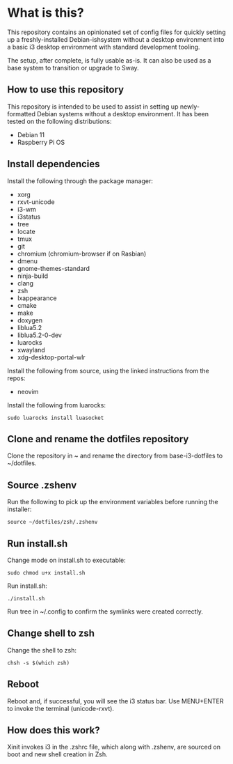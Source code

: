 # What is this?

This repository contains an opinionated set of config files for quickly setting up a freshly-installed Debian-ishsystem without a desktop environment into a basic i3 desktop environment with standard development tooling.

The setup, after complete, is fully usable as-is. It can also be used as a base system to transition or upgrade to Sway.

## How to use this repository

This repository is intended to be used to assist in setting up newly-formatted Debian systems without a desktop environment. It has been tested on the following distributions:

- Debian 11
- Raspberry Pi OS

## Install dependencies

Install the following through the package manager:

- xorg
- rxvt-unicode
- i3-wm
- i3status
- tree
- locate
- tmux
- git
- chromium (chromium-browser if on Rasbian)
- dmenu
- gnome-themes-standard
- ninja-build
- clang
- zsh
- lxappearance
- cmake
- make
- doxygen
- liblua5.2
- liblua5.2-0-dev
- luarocks
- xwayland
- xdg-desktop-portal-wlr


Install the following from source, using the linked instructions from the repos:

- neovim

Install the following from luarocks:

`sudo luarocks install luasocket`

## Clone and rename the dotfiles repository

Clone the repository in ~ and rename the directory from base-i3-dotfiles to ~/dotfiles.

## Source .zshenv

Run the following to pick up the environment variables before running the installer:

`source ~/dotfiles/zsh/.zshenv`

## Run install.sh 

Change mode on install.sh to executable:

`sudo chmod u+x install.sh`

Run install.sh:

`./install.sh`

Run tree in ~/.config to confirm the symlinks were created correctly.

## Change shell to zsh

Change the shell to zsh:

`chsh -s $(which zsh)`

## Reboot

Reboot and, if successful, you will see the i3 status bar. Use MENU+ENTER to invoke the terminal (unicode-rxvt).

## How does this work?

Xinit invokes i3 in the .zshrc file, which along with .zshenv, are sourced on boot and new shell creation in Zsh. 
